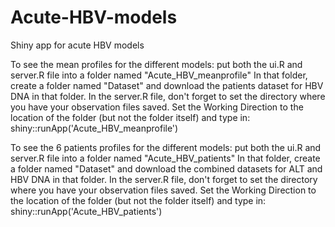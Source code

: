 # Acute-HBV-models
Shiny app for acute HBV models

To see the mean profiles for the different models: put both the ui.R and server.R file into a folder named "Acute_HBV_meanprofile" 
In that folder, create a folder named "Dataset" and download the patients dataset for HBV DNA in that folder.
In the server.R file, don't forget to set the directory where you have your observation files saved.
Set the Working Direction to the location of the folder (but not the folder itself) and type in: shiny::runApp('Acute_HBV_meanprofile')

To see the 6 patients profiles for the different models: put both the ui.R and server.R file into a folder named "Acute_HBV_patients" 
In that folder, create a folder named "Dataset" and download the combined datasets for ALT and HBV DNA in that folder.
In the server.R file, don't forget to set the directory where you have your observation files saved.
Set the Working Direction to the location of the folder (but not the folder itself) and type in: shiny::runApp('Acute_HBV_patients')
